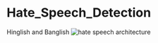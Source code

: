 # Hate_Speech_Detection
Hinglish and Banglish
![hate speech architecture](https://github.com/user-attachments/assets/a2291768-c3c8-44ff-9f0f-6edad8464038)
